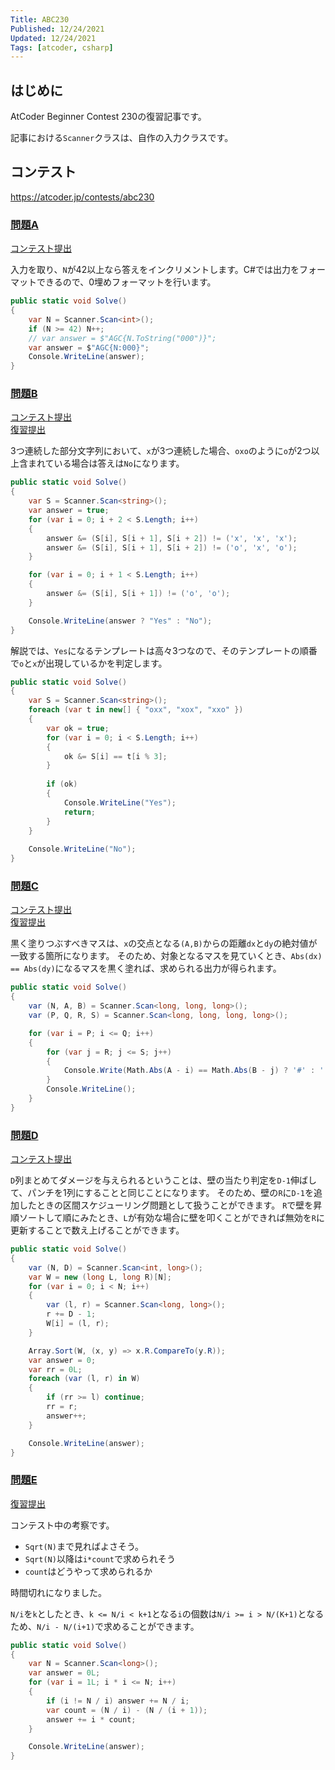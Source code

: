 ```yaml
---
Title: ABC230
Published: 12/24/2021
Updated: 12/24/2021
Tags: [atcoder, csharp]
---
```


## はじめに

AtCoder Beginner Contest 230の復習記事です。

記事における`Scanner`クラスは、自作の入力クラスです。

## コンテスト

<https://atcoder.jp/contests/abc230>

### [問題A](https://atcoder.jp/contests/abc230/tasks/abc230_a)

[コンテスト提出](https://atcoder.jp/contests/abc230/submissions/27643596)

入力を取り、`N`が42以上なら答えをインクリメントします。C#では出力をフォーマットできるので、0埋めフォーマットを行います。

```csharp
public static void Solve()
{
    var N = Scanner.Scan<int>();
    if (N >= 42) N++;
    // var answer = $"AGC{N.ToString("000")}";
    var answer = $"AGC{N:000}";
    Console.WriteLine(answer);
}
```

### [問題B](https://atcoder.jp/contests/abc230/tasks/abc230_b)

[コンテスト提出](https://atcoder.jp/contests/abc230/submissions/27651060)  
[復習提出](https://atcoder.jp/contests/abc230/submissions/27674559)

3つ連続した部分文字列において、`x`が3つ連続した場合、`oxo`のように`o`が2つ以上含まれている場合は答えは`No`になります。

```csharp
public static void Solve()
{
    var S = Scanner.Scan<string>();
    var answer = true;
    for (var i = 0; i + 2 < S.Length; i++)
    {
        answer &= (S[i], S[i + 1], S[i + 2]) != ('x', 'x', 'x');
        answer &= (S[i], S[i + 1], S[i + 2]) != ('o', 'x', 'o');
    }

    for (var i = 0; i + 1 < S.Length; i++)
    {
        answer &= (S[i], S[i + 1]) != ('o', 'o');
    }

    Console.WriteLine(answer ? "Yes" : "No");
}
```

解説では、`Yes`になるテンプレートは高々3つなので、そのテンプレートの順番で`o`と`x`が出現しているかを判定します。

```csharp
public static void Solve()
{
    var S = Scanner.Scan<string>();
    foreach (var t in new[] { "oxx", "xox", "xxo" })
    {
        var ok = true;
        for (var i = 0; i < S.Length; i++)
        {
            ok &= S[i] == t[i % 3];
        }
    
        if (ok)
        {
            Console.WriteLine("Yes");
            return;
        }
    }
    
    Console.WriteLine("No");
}
```

### [問題C](https://atcoder.jp/contests/abc230/tasks/abc230_c)

[コンテスト提出](https://atcoder.jp/contests/abc230/submissions/27664018)  
[復習提出](https://atcoder.jp/contests/abc230/submissions/27674563)

黒く塗りつぶすべきマスは、`x`の交点となる`(A,B)`からの距離`dx`と`dy`の絶対値が一致する箇所になります。
そのため、対象となるマスを見ていくとき、`Abs(dx) == Abs(dy)`になるマスを黒く塗れば、求められる出力が得られます。

```csharp
public static void Solve()
{
    var (N, A, B) = Scanner.Scan<long, long, long>();
    var (P, Q, R, S) = Scanner.Scan<long, long, long, long>();

    for (var i = P; i <= Q; i++)
    {
        for (var j = R; j <= S; j++)
        {
            Console.Write(Math.Abs(A - i) == Math.Abs(B - j) ? '#' : '.');
        }
        Console.WriteLine();
    }
}
```

### [問題D](https://atcoder.jp/contests/abc230/tasks/abc230_d)

[コンテスト提出](https://atcoder.jp/contests/abc230/submissions/27665969)

`D`列まとめてダメージを与えられるということは、壁の当たり判定を`D-1`伸ばして、パンチを1列にすることと同じことになります。
そのため、壁の`R`に`D-1`を追加したときの区間スケジューリング問題として扱うことができます。
`R`で壁を昇順ソートして順にみたとき、`L`が有効な場合に壁を叩くことができれば無効を`R`に更新することで数え上げることができます。

```csharp
public static void Solve()
{
    var (N, D) = Scanner.Scan<int, long>();
    var W = new (long L, long R)[N];
    for (var i = 0; i < N; i++)
    {
        var (l, r) = Scanner.Scan<long, long>();
        r += D - 1;
        W[i] = (l, r);
    }

    Array.Sort(W, (x, y) => x.R.CompareTo(y.R));
    var answer = 0;
    var rr = 0L;
    foreach (var (l, r) in W)
    {
        if (rr >= l) continue;
        rr = r;
        answer++;
    }

    Console.WriteLine(answer);
}
```

### [問題E](https://atcoder.jp/contests/abc230/tasks/abc230_e)

[復習提出](https://atcoder.jp/contests/abc230/submissions/27675153)

コンテスト中の考察です。

- `Sqrt(N)`まで見ればよさそう。
- `Sqrt(N)`以降は`i*count`で求められそう
- `count`はどうやって求められるか

時間切れになりました。

`N/i`を`k`としたとき、`k <= N/i < k+1`となる`i`の個数は`N/i >= i > N/(K+1)`となるため、`N/i - N/(i+1)`で求めることができます。

```csharp
public static void Solve()
{
    var N = Scanner.Scan<long>();
    var answer = 0L;
    for (var i = 1L; i * i <= N; i++)
    {
        if (i != N / i) answer += N / i;
        var count = (N / i) - (N / (i + 1));
        answer += i * count;
    }

    Console.WriteLine(answer);
}
```
